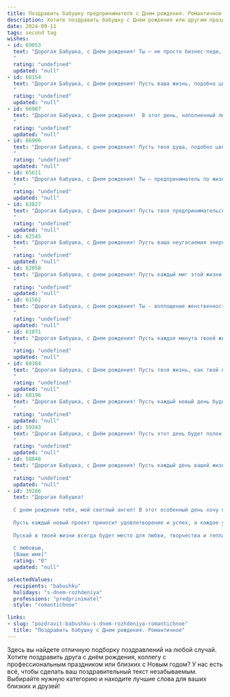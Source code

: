```yaml
---
title: Поздравить бабушку предпринимателя c Днем рождения. Романтичное
description: Хотите поздравить бабушку c Днем рождения или другим праздником? Наш ИИ создаст незабываемое поздравление, а вы обязательно выделитесь среди других.  
date: 2024-09-11
tags: second tag
wishes:
- id: 69053
  text: "Дорогая Бабушка, с Днём рождения! Ты – не просто бизнес-леди, ты – волшебница, которая создаёт свою собственную реальность. Пусть твои мечты взлетают всё выше, а каждый день наполняется любовью, радостью и успехом, словно цветочным ароматом.
  "
  rating: "undefined"
  updated: "null"
- id: 68154
  text: "Дорогая Бабушка, с Днем рождения! Пусть ваша жизнь, подобно цветущему саду, будет наполнена яркими красками, ароматом счастья и сладкими плодами успеха. Вы – настоящая предпринимательница, ваша душа – источник вдохновения и энергии, который способен творить чудеса. Пусть каждый день будет наполнен любовью, радостью и светлыми мечтами!
  "
  rating: "undefined"
  updated: "null"
- id: 66907
  text: "Дорогая Бабушка, с Днем рождения!  В этот день, наполненный любовью и светом, твоя душа, как самоотверженная предпринимательница,  создает чудеса и дарит миру тепло. Желаю тебе невероятных успехов во всем, что ты делаешь, и  пусть  каждый день будет  наполнен счастьем и вдохновением!
  "
  rating: "undefined"
  updated: "null"
- id: 66906
  text: "Дорогая Бабушка, с днем рождения! Пусть твоя душа, подобно цветущему саду, будет наполнена красотой и ароматом любви. Твой неутомимый дух предпринимателя вдохновляет нас на новые свершения, а твоя мудрость – надежный компас в жизни. Желаем тебе  здоровья, счастья,  исполнения всех мечтаний и долгих счастливых лет.
  "
  rating: "undefined"
  updated: "null"
- id: 65611
  text: "Дорогая бабушка, с Днем рождения! Ты – предприниматель по жизни, твоё сердце всегда полнится любовью и заботой, как самый успешный бизнес. Желаю, чтобы твоё дело жизни – растить нас, приносило тебе бесконечное счастье и удовлетворение. Пусть твоя душа остаётся такой же молодой, а глаза светятся радостью!
  "
  rating: "undefined"
  updated: "null"
- id: 63827
  text: "Дорогая Бабушка, с Днем рождения! Пусть твоя предпринимательская жилка всегда будет полна вдохновения, а сердце –  радости от достижений. Пусть каждый день дарит тебе  яркие эмоции, как рассвет над морем, а любовь близких согревает тебя теплом летнего солнца.
  "
  rating: "undefined"
  updated: "null"
- id: 62545
  text: "Дорогая Бабушка, с Днем рождения! Пусть ваша неугасаемая энергия и предпринимательский талант по-прежнему вдохновляют нас. Вы - воплощение силы, мудрости и нежности. Желаю вам океана счастья, ярких красок жизни и бесконечного вдохновения!
  "
  rating: "undefined"
  updated: "null"
- id: 62058
  text: "Дорогая Бабушка, с днем рождения! Пусть каждый миг этой жизни будет озарен любовью, как солнечным лучом, а душа поет от счастья и новых побед! Пусть ваш предпринимательский талант продолжает вдохновлять, а сердце всегда остаётся юным и полным энергии!
  "
  rating: "undefined"
  updated: "null"
- id: 61562
  text: "Дорогая Бабушка, с Днем рождения! Ты - воплощение женственности, мудрости и неутомимого предпринимательского духа. Пусть твоя жизнь всегда будет наполнена радостью, любовью и вдохновением!  Пусть каждый день дарит тебе новые идеи и возможности, а твои мечты непременно осуществятся!
  "
  rating: "undefined"
  updated: "null"
- id: 61071
  text: "Дорогая Бабушка, с Днем рождения! Пусть каждая минута твоей жизни будет наполнена счастьем и любовью, как твоё предприимчивое сердце наполняет мир  красотой и теплом!  Ты - наш ангел-хранитель,  уверенность и вдохновение.  Пусть  твоя душа всегда будет  молодой и  полной  энергии!
  "
  rating: "undefined"
  updated: "null"
- id: 60384
  text: "Дорогая Бабушка, с Днем рождения! Пусть твоя жизнь, как твой предпринимательский путь, будет полна ярких идей, смелых начинаний  и бесконечного вдохновения. Желаю тебе крепкого здоровья, звонкого смеха и  моря радости!
  "
  rating: "undefined"
  updated: "null"
- id: 60196
  text: "Дорогая Бабушка, с Днем рождения! Пусть каждый новый день будет полон вдохновения, как первые шаги в Вашем предпринимательстве.  Ваша энергия и мудрость — настоящая магия, а любовь — самый ценный капитал. Желаю Вам океана счастья, крепкого здоровья и бесконечного потока радости!
  "
  rating: "undefined"
  updated: "null"
- id: 59343
  text: "Дорогая Бабушка, с Днём рождения! Пусть этот день будет полон любви, тепла и нежности, как самая красивая весна в твоей жизни. Ты – пример настоящего предпринимателя, вдохновляя всех вокруг своим талантом и энтузиазмом. Пусть каждый твой день будет ярким, как солнечный луч, а душа – светлой, как лунный свет.  Ты – наша любимая Бабушка, и мы бесконечно рады быть частью твоей чудесной истории!
  "
  rating: "undefined"
  updated: "null"
- id: 58848
  text: "Дорогая Бабушка, с Днем рождения! Пусть каждый день вашей жизни будет полон любви, радости и вдохновения, как яркие краски на палитре талантливого предпринимателя. Вы – настоящая королева своего дела, и ваша мудрость, сила и неутомимый энтузиазм вдохновляют всех вокруг. Желаю вам крепкого здоровья,  исполнения всех желаний и вечной молодости духа!
  "
  rating: "undefined"
  updated: "null"
- id: 39286
  text: "Дорогая бабушка!
  
  С днем рождения тебя, мой светлый ангел! В этот особенный день хочу пожелать тебе океан счастья и гармонии, чтобы каждый день дарил тебе вдохновение и радость. Ты — не только замечательная бабушка, но и талантливый предприниматель, чей дух и энергия вдохновляют всех вокруг.
  
  Пусть каждый новый проект приносит удовлетворение и успех, а каждое утро встречает тебя с улыбкой и новыми возможностями. Ты — как цветок, распускающийся на радость всем, кто тебя знает.
  
  Пускай в твоей жизни всегда будет место для любви, творчества и тепла. Желаю здоровья, улыбок и море приятных сюрпризов!
  
  С любовью,
  [Ваше имя]"
  rating: "0"
  updated: "null"

selectedValues:
  recipients: "babushku"
  holidays: "s-dnem-rozhdeniya"
  professions: "predprinimatel"
  style: "romantichnoe"

links:
- slug: "pozdravit-babushku-s-dnem-rozhdeniya-romantichnoe"
  title: "Поздравить бабушку c Днем рождения. Романтичное"
---
```


Здесь вы найдете отличную подборку поздравлений на любой случай. 
Хотите поздравить друга с днём рождения, коллегу с профессиональным праздником или близких с Новым годом? У нас есть всё, чтобы сделать ваш поздравительный текст незабываемым. Выбирайте нужную категорию и находите лучшие слова для ваших близких и друзей!

